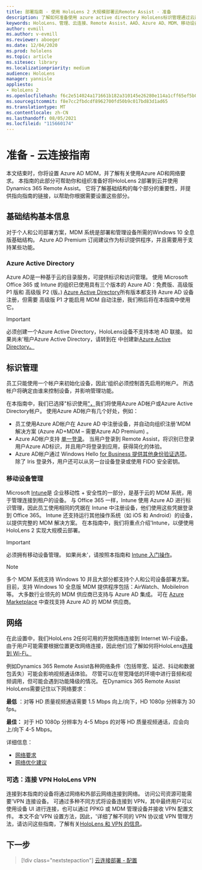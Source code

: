 ```yaml
---
title: 部署指南 - 使用 HoloLens 2 大规模部署云Remote Assist - 准备
description: 了解如何准备使用 azure active directory HoloLens标识管理通过云连接的网络注册设备。
keywords: HoloLens、管理、云连接、Remote Assist、AAD、Azure AD、MDM、移动设备管理
author: evmill
ms.author: v-evmill
ms.reviewer: aboeger
ms.date: 12/04/2020
ms.prod: hololens
ms.topic: article
ms.sitesec: library
ms.localizationpriority: medium
audience: HoloLens
manager: yannisle
appliesto:
- HoloLens 2
ms.openlocfilehash: f6c2e514024a171661b182a310145e26280e114a1cff65ef5b03b16feae8371a
ms.sourcegitcommit: f8e7cc2fbdcdf8962700fd50b9c017bd83d1ad65
ms.translationtype: MT
ms.contentlocale: zh-CN
ms.lasthandoff: 08/05/2021
ms.locfileid: "115660174"
---
```

# <a name="prepare---cloud-connected-guide"></a>准备 - 云连接指南

本文结束时，你将设置 Azure AD MDM，并了解有关使用Azure AD和网络要求。 本指南的此部分可帮助你和组织准备好将HoloLens 2部署到云并使用Dynamics 365 Remote Assist。 它将了解基础结构的每个部分的重要性，并提供指向指南的链接，以帮助你根据需要设置这些部分。

## <a name="infrastructure-essentials"></a>基础结构基本信息

对于个人和公司部署方案，MDM 系统是部署和管理设备所需的Windows 10 全息版基础结构。 Azure AD Premium 订阅建议作为标识提供程序，并且需要用于支持某些功能。

### <a name="azure-active-directory"></a>Azure Active Directory

Azure AD是一种基于云的目录服务，可提供标识和访问管理。 使用 Microsoft Office 365 或 Intune 的组织已使用具有三个版本的 Azure AD：免费版、高级版 P1 版和 高级版 P2 (版。) [Azure Active Directory](https://azure.microsoft.com/documentation/articles/active-directory-editions)所有版本都支持 Azure AD 设备注册，但需要 高级版 P1 才能启用 MDM 自动注册，我们稍后将在本指南中使用它。

> [!IMPORTANT]
> 必须创建一个Azure Active Directory，HoloLens设备不支持本地 AD 联接。 如果尚未&#39;租户Azure Active Directory，请转到在 中创建新[Azure Active Directory。](/azure/active-directory/fundamentals/active-directory-access-create-new-tenant)

## <a name="identity-management"></a>标识管理

员工只能使用一个帐户来初始化设备，因此&#39;组织必须控制首先启用的帐户。 所选帐户将确定由谁来控制设备，并影响管理功能。

在本指南中，我们已选择"标识使用["，](/hololens/hololens-identity)我们将使用Azure AD帐户或Azure Active Directory帐户。 使用Azure AD帐户有几个好处，例如：

- 员工使用Azure AD帐户在 Azure AD 中注册设备，并自动向组织注册&#39;MDM 解决方案 (Azure AD+MDM – 需要Azure AD Premium) 。
- Azure AD帐户支持 [单一登录](/azure/active-directory/manage-apps/what-is-single-sign-on)。 当用户登录到 Remote Assist，将识别已登录用户Azure AD标识，并且用户将登录到应用，获得简化的体验。
- Azure AD帐户通过 Windows Hello [](/hololens/hololens-identity) [for Business 提供其他身份验证选项](/windows/security/identity-protection/hello-for-business/hello-identity-verification)。 除了 Iris 登录外，用户还可以从另一台设备登录或使用 FIDO 安全密钥。

### <a name="mobile-device-management"></a>移动设备管理

Microsoft [Intune](/mem/intune/fundamentals/what-is-intune)是 企业移动性 + 安全性的一部分，是基于云的 MDM 系统，用于管理连接到租户的设备。 与 Office 365 一样，Intune 使用 Azure AD 进行标识管理，因此员工使用相同的凭据在 Intune 中注册设备，他们使用这些凭据登录到 Office 365。 Intune 还支持运行其他操作系统（如 iOS 和 Android）的设备，以提供完整的 MDM 解决方案。 在本指南中，我们将重点介绍&#39;Intune，以便使用 HoloLens 2 实现大规模云部署。

> [!IMPORTANT]
> 必须拥有移动设备管理。 如果尚未&#39;，请按照本指南和 [Intune 入门操作](/mem/intune/fundamentals/free-trial-sign-up)。

> [!NOTE]
> 多个 MDM 系统支持 Windows 10 并且大部分都支持个人和公司设备部署方案。 目前，支持 Windows 10 全息版 MDM 提供程序包括：AirWatch、MobileIron 等。 大多数行业领先的 MDM 供应商已支持与 Azure AD 集成。 可在 [Azure Marketplace](https://azure.microsoft.com/marketplace/) 中查找支持 Azure AD 的 MDM 供应商。

## <a name="network"></a>网络

在此设置中，我们HoloLens 2任何可用的开放网络连接到 Internet Wi-Fi设备。 由于用户可能需要根据位置更改网络连接，因此他们应了解如何将HoloLens[连接到 Wi-Fi。](/hololens/hololens-network)

例如Dynamics 365 Remote Assist各种网络条件（包括带宽、延迟、抖动和数据包丢失）可能会影响视频通话体验。 尽管可以在带宽降低的环境中进行音频和视频调用，但可能会遇到功能降级的情况。 在Dynamics 365 Remote Assist HoloLens需要记住以下网络要求：

**最低** ：对等 HD 质量视频通话需要 1.5 Mbps 向上/向下，HD 1080p 分辨率为 30 fps。

**最佳：** 对于 HD 1080p 分辨率为 4-5 Mbps 的对等 HD 质量视频通话，应会向上/向下 4-5 Mbps。

详细信息：

- [网络要求](/dynamics365/mixed-reality/remote-assist/requirements#network-requirements)
- [网络优化建议](/dynamics365/mixed-reality/remote-assist/requirements#dynamics-365-remote-assist-hololens)

### <a name="optional-connect-your-hololens-to-vpn"></a>可选：连接 VPN HoloLens VPN

连接到本指南的设备将通过网络和外部云网络连接到网络。 访问公司资源可能需要&#39;VPN 连接设备。 可通过多种不同方式将设备连接到 VPN，其中最终用户可以使用设备 UI 进行连接，也可以通过 PPKG 或 MDM 管理设备并接收 VPN 配置文件。 本文不会&#39;VPN 设置方法，因此，&#39;详细了解不同的 VPN 协议或 VPN 管理方法，请访问这些指南，了解有关[HoloLens 和 VPN 的信息](/hololens/hololens-network#vpn)。

## <a name="next-step"></a>下一步

> [!div class="nextstepaction"]
> [云连接部署 - 配置](hololens2-cloud-connected-configure.md)
